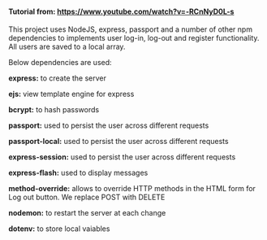 #### Tutorial from: https://www.youtube.com/watch?v=-RCnNyD0L-s

This project uses NodeJS, express, passport and a number of other npm dependencies to implements user log-in, log-out and register functionality.
All users are saved to a local array.

Below dependencies are used:

**express:** to create the server  

**ejs:** view template engine for express  

**bcrypt:** to hash passwords  

**passport:** used to persist the user across different requests  

**passport-local:** used to persist the user across different requests  

**express-session:** used to persist the user across different requests  

**express-flash:** used to display messages  

**method-override:** allows to override HTTP methods in the HTML form for Log out button. We replace POST with DELETE  

**nodemon:** to restart the server at each change  

**dotenv:** to store local vaiables